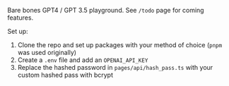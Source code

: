 Bare bones GPT4 / GPT 3.5 playground. See `/todo` page for coming features.

Set up:
1. Clone the repo and set up packages with your method of choice (`pnpm` was used originally)
2. Create a `.env` file and add an `OPENAI_API_KEY`
3. Replace the hashed password in `pages/api/hash_pass.ts` with your custom hashed pass with bcrypt
